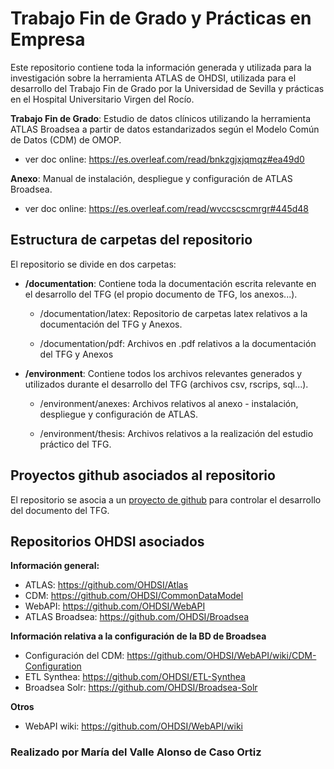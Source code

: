 # Trabajo Fin de Grado y Prácticas en Empresa

Este repositorio contiene toda la información generada y utilizada para la investigación sobre la herramienta ATLAS de OHDSI, utilizada para el desarrollo del Trabajo Fin de Grado por la Universidad de Sevilla y prácticas en el Hospital Universitario Virgen del Rocío.

**Trabajo Fin de Grado**: Estudio de datos clínicos utilizando la herramienta ATLAS Broadsea a partir de datos estandarizados según el Modelo Común de Datos (CDM) de OMOP.

 - ver doc online: https://es.overleaf.com/read/bnkzgjxjqmqz#ea49d0

**Anexo**: Manual de instalación, despliegue y configuración de ATLAS Broadsea. 

  - ver doc online: https://es.overleaf.com/read/wvccscscmrgr#445d48

## Estructura de carpetas del repositorio

El repositorio se divide en dos carpetas:

- **/documentation**:
  Contiene toda la documentación escrita relevante en el desarrollo del TFG (el propio documento de TFG, los anexos...).
  
    - /documentation/latex:  Repositorio de carpetas latex relativos a la documentación del TFG y Anexos. 
 
    - /documentation/pdf: Archivos en .pdf relativos a la documentación del TFG y Anexos
  
- **/environment**:
  Contiene todos los archivos relevantes generados y utilizados durante el desarrollo del TFG (archivos csv, rscrips, sql...).

    - /environment/anexes: Archivos relativos al anexo - instalación, despliegue y configuración de ATLAS.
  
    - /environment/thesis: Archivos relativos a la realización del estudio práctico del TFG.
 

## Proyectos github asociados al repositorio

El repositorio se asocia a un [proyecto de github](https://github.com/users/vallealonsodc/projects/2) para controlar el desarrollo del documento del TFG.

## Repositorios OHDSI asociados
**Información general:**
- ATLAS: https://github.com/OHDSI/Atlas
- CDM: https://github.com/OHDSI/CommonDataModel
- WebAPI: https://github.com/OHDSI/WebAPI
- ATLAS Broadsea: https://github.com/OHDSI/Broadsea

**Información relativa a la configuración de la BD de Broadsea**
- Configuración del CDM: https://github.com/OHDSI/WebAPI/wiki/CDM-Configuration
- ETL Synthea: https://github.com/OHDSI/ETL-Synthea
- Broadsea Solr: https://github.com/OHDSI/Broadsea-Solr

**Otros**
- WebAPI wiki: https://github.com/OHDSI/WebAPI/wiki


###  Realizado por María del Valle Alonso de Caso Ortiz

